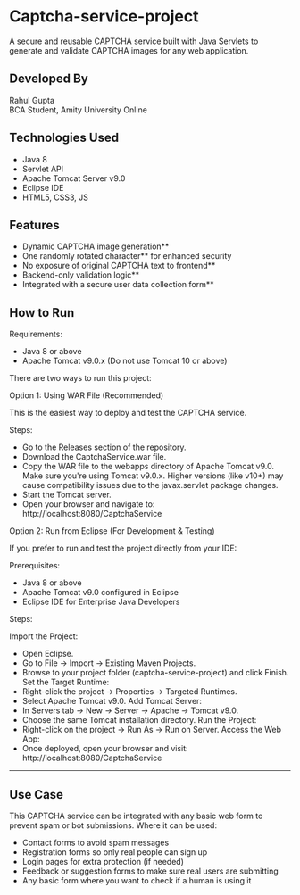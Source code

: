 # Captcha-service-project
A secure and reusable CAPTCHA service built with Java Servlets to generate and validate CAPTCHA images for any web application.

## Developed By

Rahul Gupta  
BCA Student, Amity University Online  

## Technologies Used

- Java 8  
- Servlet API  
- Apache Tomcat Server v9.0
- Eclipse IDE  
- HTML5, CSS3, JS

## Features

- Dynamic CAPTCHA image generation**
- One randomly rotated character** for enhanced security
- No exposure of original CAPTCHA text to frontend**
- Backend-only validation logic**
- Integrated with a secure user data collection form**

## How to Run

Requirements:
  - Java 8 or above
  - Apache Tomcat v9.0.x (Do not use Tomcat 10 or above)

There are two ways to run this project:

Option 1: Using WAR File (Recommended)

This is the easiest way to deploy and test the CAPTCHA service.

Steps:

  - Go to the Releases section of the repository.
  - Download the CaptchaService.war file.
  - Copy the WAR file to the webapps directory of Apache Tomcat v9.0.
      Make sure you're using Tomcat v9.0.x.
      Higher versions (like v10+) may cause compatibility issues due to the javax.servlet package changes.
  - Start the Tomcat server.
  - Open your browser and navigate to:
      http://localhost:8080/CaptchaService



Option 2: Run from Eclipse (For Development & Testing)

  If you prefer to run and test the project directly from your IDE:

Prerequisites:
  - Java 8 or above
  - Apache Tomcat v9.0 configured in Eclipse
  - Eclipse IDE for Enterprise Java Developers

Steps:

Import the Project:
  - Open Eclipse.
  - Go to File → Import → Existing Maven Projects.
  - Browse to your project folder (captcha-service-project) and click Finish.
Set the Target Runtime:
  - Right-click the project → Properties → Targeted Runtimes.
  - Select Apache Tomcat v9.0.
Add Tomcat Server:
  - In Servers tab → New → Server → Apache → Tomcat v9.0.
  - Choose the same Tomcat installation directory.
Run the Project:
  - Right-click on the project → Run As → Run on Server.
Access the Web App:
  - Once deployed, open your browser and visit:
      http://localhost:8080/CaptchaService
---

## Use Case
This CAPTCHA service can be integrated with any basic web form to prevent spam or bot submissions.
Where it can be used:
- Contact forms to avoid spam messages
- Registration forms so only real people can sign up
- Login pages for extra protection (if needed)
- Feedback or suggestion forms to make sure real users are submitting
- Any basic form where you want to check if a human is using it
